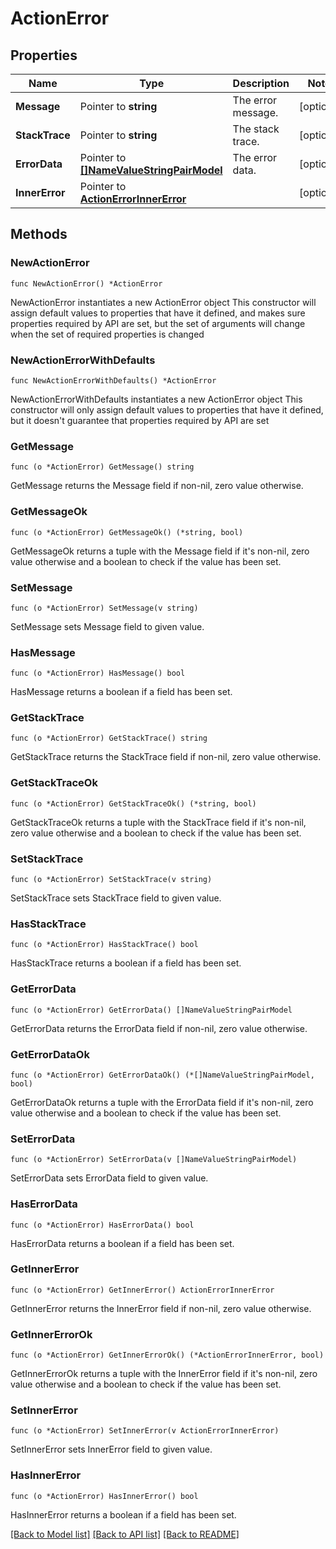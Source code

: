 # ActionError

## Properties

Name | Type | Description | Notes
------------ | ------------- | ------------- | -------------
**Message** | Pointer to **string** | The error message. | [optional] 
**StackTrace** | Pointer to **string** | The stack trace. | [optional] 
**ErrorData** | Pointer to [**[]NameValueStringPairModel**](NameValueStringPairModel.md) | The error data. | [optional] 
**InnerError** | Pointer to [**ActionErrorInnerError**](ActionErrorInnerError.md) |  | [optional] 

## Methods

### NewActionError

`func NewActionError() *ActionError`

NewActionError instantiates a new ActionError object
This constructor will assign default values to properties that have it defined,
and makes sure properties required by API are set, but the set of arguments
will change when the set of required properties is changed

### NewActionErrorWithDefaults

`func NewActionErrorWithDefaults() *ActionError`

NewActionErrorWithDefaults instantiates a new ActionError object
This constructor will only assign default values to properties that have it defined,
but it doesn't guarantee that properties required by API are set

### GetMessage

`func (o *ActionError) GetMessage() string`

GetMessage returns the Message field if non-nil, zero value otherwise.

### GetMessageOk

`func (o *ActionError) GetMessageOk() (*string, bool)`

GetMessageOk returns a tuple with the Message field if it's non-nil, zero value otherwise
and a boolean to check if the value has been set.

### SetMessage

`func (o *ActionError) SetMessage(v string)`

SetMessage sets Message field to given value.

### HasMessage

`func (o *ActionError) HasMessage() bool`

HasMessage returns a boolean if a field has been set.

### GetStackTrace

`func (o *ActionError) GetStackTrace() string`

GetStackTrace returns the StackTrace field if non-nil, zero value otherwise.

### GetStackTraceOk

`func (o *ActionError) GetStackTraceOk() (*string, bool)`

GetStackTraceOk returns a tuple with the StackTrace field if it's non-nil, zero value otherwise
and a boolean to check if the value has been set.

### SetStackTrace

`func (o *ActionError) SetStackTrace(v string)`

SetStackTrace sets StackTrace field to given value.

### HasStackTrace

`func (o *ActionError) HasStackTrace() bool`

HasStackTrace returns a boolean if a field has been set.

### GetErrorData

`func (o *ActionError) GetErrorData() []NameValueStringPairModel`

GetErrorData returns the ErrorData field if non-nil, zero value otherwise.

### GetErrorDataOk

`func (o *ActionError) GetErrorDataOk() (*[]NameValueStringPairModel, bool)`

GetErrorDataOk returns a tuple with the ErrorData field if it's non-nil, zero value otherwise
and a boolean to check if the value has been set.

### SetErrorData

`func (o *ActionError) SetErrorData(v []NameValueStringPairModel)`

SetErrorData sets ErrorData field to given value.

### HasErrorData

`func (o *ActionError) HasErrorData() bool`

HasErrorData returns a boolean if a field has been set.

### GetInnerError

`func (o *ActionError) GetInnerError() ActionErrorInnerError`

GetInnerError returns the InnerError field if non-nil, zero value otherwise.

### GetInnerErrorOk

`func (o *ActionError) GetInnerErrorOk() (*ActionErrorInnerError, bool)`

GetInnerErrorOk returns a tuple with the InnerError field if it's non-nil, zero value otherwise
and a boolean to check if the value has been set.

### SetInnerError

`func (o *ActionError) SetInnerError(v ActionErrorInnerError)`

SetInnerError sets InnerError field to given value.

### HasInnerError

`func (o *ActionError) HasInnerError() bool`

HasInnerError returns a boolean if a field has been set.


[[Back to Model list]](../README.md#documentation-for-models) [[Back to API list]](../README.md#documentation-for-api-endpoints) [[Back to README]](../README.md)


